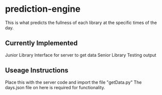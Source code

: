 # prediction-engine
This is what predicts the fullness of each library at the specific times of the day.

## Currently Implemented
Junior Library
Interface for server to get data
Senior Library
Testing output

## Useage Instructions
Place this with the server code and import the file "getData.py"
The days.json file on here is required for functionality.
